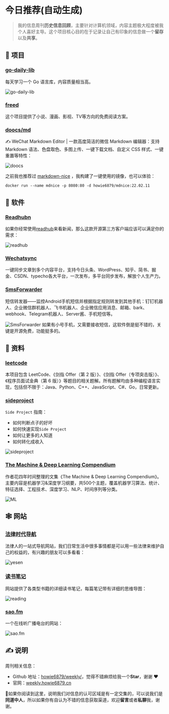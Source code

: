 # 今日推荐(自动生成)

> 我的信息周刊**历史信息回顾**，主要针对计算机领域，内容主题极大程度被我个人喜好主导。这个项目核心目的在于记录让自己有印象的信息做一个**留存**以及**共享**。


## 🎯 项目 

### [go-daily-lib](https://github.com/darjun/go-daily-lib)

每天学习一个 Go 语言库，内容质量相当高。

![go-daily-lib](https://img.turingark.com/uPic/4Ippyf.png) 

### [freed](https://github.com/YuanHsing/freed)

这个项目提供了小说、漫画、影视、TV等方向的免费阅读方案。 

### [doocs/md](https://github.com/doocs/md)

✍ WeChat Markdown Editor | 一款高度简洁的微信 Markdown 编辑器：支持 Markdown 语法、色盘取色、多图上传、一键下载文档、自定义 CSS 样式、一键重置等特性：

![doocs](https://images-1252557999.file.myqcloud.com/uPic/doocs.jpg)

之前我也推荐过 [markdown-nice](https://weekly.howie6879.cn/2022/02-15~02-20.%E6%88%91%E7%9A%84%E5%91%A8%E5%88%8A%EF%BC%88%E7%AC%AC027%E6%9C%9F%EF%BC%89.html?h=mdnice#markdown-nice) ，我构建了一键使用的镜像，也可以体验：

```shell
docker run --name mdnice -p 8080:80 -d howie6879/mdnice:22.02.11
``` 

## 🤖 软件 

### [Readhubn](https://github.com/shensven/Readhubn)

如果你经常使用[readhub](https://readhub.cn/topics)来看新闻，那么这款开源第三方客户端应该可以满足你的需求：

![readhub](https://img.turingark.com/uPic/pZfUjT.png) 

### [Wechatsync](https://github.com/wechatsync/Wechatsync)

一键同步文章到多个内容平台，支持今日头条、WordPress、知乎、简书、掘金、CSDN、typecho各大平台，一次发布，多平台同步发布，解放个人生产力。 

### [SmsForwarder](https://github.com/pppscn/SmsForwarder)

短信转发器——监控Android手机短信并根据指定规则转发到其他手机：钉钉机器人、企业微信群机器人、飞书机器人、企业微信应用消息、邮箱、bark、webhook、Telegram机器人、Server酱、手机短信等。

![SmsForwarder](https://img.turingark.com/uPic/v6owv0.jpg)
如果有小号手机，又需要接收短信，这软件倒是挺不错的，关键是开源免费，功能挺多的。 

## 👀 资料 

### [leetcode](https://github.com/doocs/leetcode)

本项目包含 LeetCode、《剑指 Offer（第 2 版）》、《剑指 Offer（专项突击版）》、《程序员面试金典（第 6 版）》等题目的相关题解。所有题解均由多种编程语言实现，包括但不限于：Java、Python、C++、JavaScript、C#、Go，日常更新。 

### [sideproject](https://sideproject.guide/)

`Side Project` 指南：

- 如何判断点子的好坏
- 如何快速实现`Side Project`
- 如何让更多的人知道
- 如何转化成收入

![sideproject](https://images-1252557999.file.myqcloud.com/uPic/sideproject.jpg) 

### [The Machine & Deep Learning Compendium](https://book.mlcompendium.com/full-stack-and-ops#kubernetes)

作者花四年时间整理的文集《The Machine & Deep Learning Compendium》。主要内容是机器学习&深度学习纲要，共500个主题，覆盖机器学习算法、统计、特征选择、工程技术、深度学习、NLP、时间序列等分类。

![ML](https://img.turingark.com/uPic/R26HG2.png) 

## 🕸 网站 

### [法律时代导航](https://yesen.cn/)

法律人的一站式导航网站，我们日常生活中很多事情都是可以用一些法律来维护自己的权益的，有兴趣的朋友可以多看看：

![yesen](https://images-1252557999.file.myqcloud.com/uPic/yesen.jpg) 

### [读书笔记](https://reading.geek-docs.com/)

网站提供了各类型书籍的详细读书笔记，每篇笔记带有详细的思维导图：

![reading](https://img.turingark.com/uPic/nfN4XL.png) 

### [sao.fm](https://sao.fm/)

一个在线听广播电台的网站：

![sao.fm](https://img.turingark.com/uPic/sao.fm.jpg) 

## ✍️ 说明

周刊相关信息：

- Github 地址：[howie6879/weekly/](https://github.com/howie6879/weekly/)，觉得不错麻烦给我一个**Star**，谢谢 ❤️
- 官网：[weekly.howie6879.cn](https://weekly.howie6879.cn/)

🙌如果你阅读到这里，说明我们对信息的认可区域是有一定交集的，可以说我们是**同道中人**，所以如果你有自认为不错的信息获取渠道，欢迎**留言**或者**私聊**我，谢谢。
